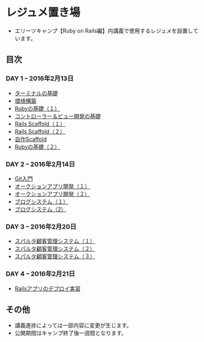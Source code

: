 # レジュメ置き場
- エリーツキャンプ【Ruby on Rails編】内講義で使用するレジュメを設置しています。

## 目次
### DAY 1 ｰ 2016年2月13日
- [ターミナルの基礎](https://github.com/sparta-hachiman/resume/blob/master/DAY_01/Terminal.md)
- [環境構築](https://github.com/sparta-hachiman/resume/blob/master/DAY_01/%E7%92%B0%E5%A2%83%E6%A7%8B%E7%AF%89.md)
- [Rubyの基礎（１）](https://github.com/sparta-hachiman/resume/blob/master/DAY_01/Ruby_Basic_01.md)
- [コントローラー＆ビュー開発の基礎](https://github.com/sparta-hachiman/resume/blob/master/DAY_01/controller_test.md)
- [Rails Scaffold（１）](https://github.com/sparta-hachiman/resume/blob/master/DAY_01/scaffold.md)
- [Rails Scaffold（２）](https://github.com/sparta-hachiman/resume/blob/master/DAY_02/scaffold_2nd.md)
- [自作Scaffold](https://github.com/sparta-hachiman/resume/blob/master/DAY_02/my_first_scaffold.md)
- [Rubyの基礎（２）](https://github.com/sparta-hachiman/resume/blob/master/DAY_02/Ruby_Basic_02.md)

### DAY 2 ｰ 2016年2月14日
- [Git入門](https://github.com/sparta-hachiman/resume/blob/master/DAY_03/intro_Git.md)
- [オークションアプリ開発（１）](https://github.com/sparta-hachiman/resume/blob/master/DAY_03/auction_app_01.md)
- [オークションアプリ開発（２）](https://github.com/sparta-hachiman/resume/blob/master/DAY_03/auction_app_02.md)
- [ブログシステム（１）](https://github.com/sparta-hachiman/resume/blob/master/DAY_04/blog_app.md)
- [ブログシステム（2）](https://github.com/sparta-hachiman/resume/blob/master/DAY_05/new_blog_app.md)

### DAY 3 ｰ 2016年2月20日
- [スパルタ顧客管理システム（１）](http://qiita.com/nashirox/private/9eb8955cc296514b3594)
- [スパルタ顧客管理システム（２）](http://qiita.com/nashirox/private/5895bbe372fa5f98fba3)
- [スパルタ顧客管理システム（３）](http://qiita.com/nashirox/private/c398b8b1b7f91d2baa02)

### DAY 4 ｰ 2016年2月21日
- [Railsアプリのデプロイ実習](http://qiita.com/nashirox/private/4ea01392f7af90e77d7a)

## その他
- 講義進捗によっては一部内容に変更が生じます。
- 公開期間はキャンプ終了後一週間となります。
